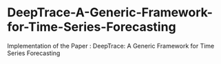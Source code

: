 # DeepTrace-A-Generic-Framework-for-Time-Series-Forecasting
Implementation of the Paper : DeepTrace: A Generic Framework for Time Series Forecasting
